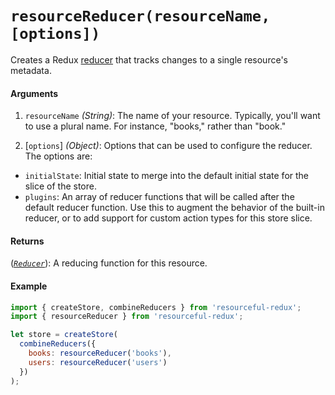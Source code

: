 # `resourceReducer(resourceName, [options])`

Creates a Redux [reducer](http://redux.js.org/docs/basics/Reducers.html) that
tracks changes to a single resource's metadata.

#### Arguments

1. `resourceName` *(String)*: The name of your resource. Typically, you'll want
  to use a plural name. For instance, "books," rather than "book."

2. [`options`] *(Object)*: Options that can be used to configure the reducer.
  The options are:
  - `initialState`: Initial state to merge into the default initial state for
    the slice of the store.
  - `plugins`: An array of reducer functions that will be called after the
    default reducer function. Use this to augment the behavior of the built-in
    reducer, or to add support for custom action types for this store slice.

#### Returns

([*`Reducer`*](http://redux.js.org/docs/basics/Reducers.html)): A reducing
function for this resource.

#### Example

```js
import { createStore, combineReducers } from 'resourceful-redux';
import { resourceReducer } from 'resourceful-redux';

let store = createStore(
  combineReducers({
    books: resourceReducer('books'),
    users: resourceReducer('users')
  })
);
```
